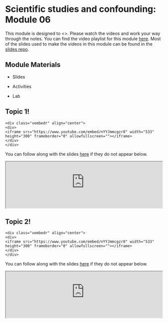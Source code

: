 


# Scientific studies and confounding: Module 06

This module is designed to <>. Please watch the videos and work your way through the notes. You can find the video playlist for this module [here](https://www.youtube.com/playlist?list=PLKrrdtYgOUYao_7t5ycK4KDXNKaY-ECup). Most of the slides used to make the videos in this module can be found in the [slides repo](https://github.com/DataScience4Psych/slides).


## Module Materials

* Slides
<!-- 
  * [Tidy data and data wrangling](https://datascience4psych.github.io/slides/u1_d05-data-wrangle/u1_d05-data-wrangle.html)
  * [Joining data from multiple sources](https://datascience4psych.github.io/slides/u1_d06-data-join/u1_d06-data-join.html)
-->  
* Activities
<!-- 
  * [Star Wars!](https://github.com/DataScience4Psych/ae-03-starwars-dataviz)
-->  
* Lab
<!-- 
	* [302-nobel-laureates]
-->  

## Topic 1!


```{=html}
<div class="vembedr" align="center">
<div>
<iframe src="https://www.youtube.com/embed/nYYJmmcgzr8" width="533" height="300" frameborder="0" allowfullscreen=""></iframe>
</div>
</div>
```

You can follow along with the slides [here](https://datascience4psych.github.io/slides/u1_d05-data-wrangle/u1_d05-data-wrangle.html) if they do not appear below.

<iframe seamless width="100%" frameborde="0" src="https://datascience4psych.github.io/slides/u1_d05-data-wrangle/u1_d05-data-wrangle.html"></iframe>


## Topic 2!


```{=html}
<div class="vembedr" align="center">
<div>
<iframe src="https://www.youtube.com/embed/nYYJmmcgzr8" width="533" height="300" frameborder="0" allowfullscreen=""></iframe>
</div>
</div>
```

You can follow along with the slides [here](https://datascience4psych.github.io/slides/u1_d06-data-join/u1_d06-data-join.html) if they do not appear below.

<iframe seamless width="100%" frameborde="0" src="https://datascience4psych.github.io/slides/u1_d06-data-join/u1_d06-data-join.html"></iframe>


<!-- 

## Activity 03: Star Wars!

<iframe seamless width="100%" frameborde="0" src="https://datascience4psych.github.io/slides/u1_d04-data-viz-2/u1_d04-data-viz-2.html#19"></iframe>

You can find the materials for the Star Wars activity [here](https://github.com/DataScience4Psych/ae-03-starwars-dataviz). The compiled version should look something like the following...

<iframe seamless width="100%" frameborde="0" src="https://datascience4psych.github.io/ae-03-starwars-dataviz/starwars.html"></iframe>
-->
